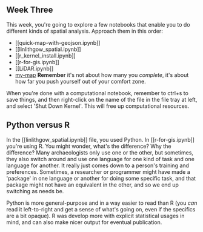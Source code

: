 ## Week Three

This week, you're going to explore a few notebooks that enable you to do different kinds of spatial analysis. Approach them in this order:

- [[quick-map-with-geojson.ipynb]]
- [[linlithgow_spatial.ipynb]]
- [[r_kernel_install.ipynb]]
- [[r-for-gis.ipynb]]
- [[LiDAR.ipynb]]
- [my-map](my-map.geojson)
**Remember** it's not about how many you _complete_, it's about how far you push yourself out of your comfort zone.

When you're done with a computational notebook, remember to ctrl+s to save things, and then right-click on the name of the file in the file tray at left, and select 'Shut Down Kernel'. This will free up computational resources.

## Python versus R

In the [[linlithgow_spatial.ipynb]] file, you used Python. In [[r-for-gis.ipynb]] you're using R. You might wonder, what's the difference? Why the difference? Many archaeologists only use one or the other, but sometimes, they also switch around and use one language for one kind of task and one language for another. It really just comes down to a person's training and preferences. Sometimes, a researcher or programmer might have made a 'package' in one language or another for doing some specific task, and that package might not have an equivalent in the other, and so we end up switching as needs be. 

Python is more general-purpose and in a way easier to read than R (you _can_ read it left-to-right and get a sense of what's going on, even if the specifics are a bit opaque). R was develop more with explicit statistical usages in mind, and can also make nicer output for eventual publication.